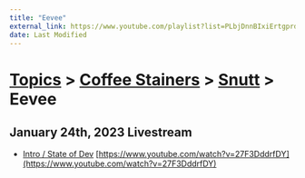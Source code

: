 ```yaml
---
title: "Eevee"
external_link: https://www.youtube.com/playlist?list=PLbjDnnBIxiErtgprdAliPEnLc7vfNT2Er
date: Last Modified
---
```

# [Topics](../../../topics.md) > [Coffee Stainers](../../../topics/coffee-stainers.md) > [Snutt](../../../topics/coffee-stainers/snutt.md) > Eevee

## January 24th, 2023 Livestream
* [Intro / State of Dev](../../../transcriptions/yt-27F3DddrfDY.md) [https://www.youtube.com/watch?v=27F3DddrfDY](https://www.youtube.com/watch?v=27F3DddrfDY)
